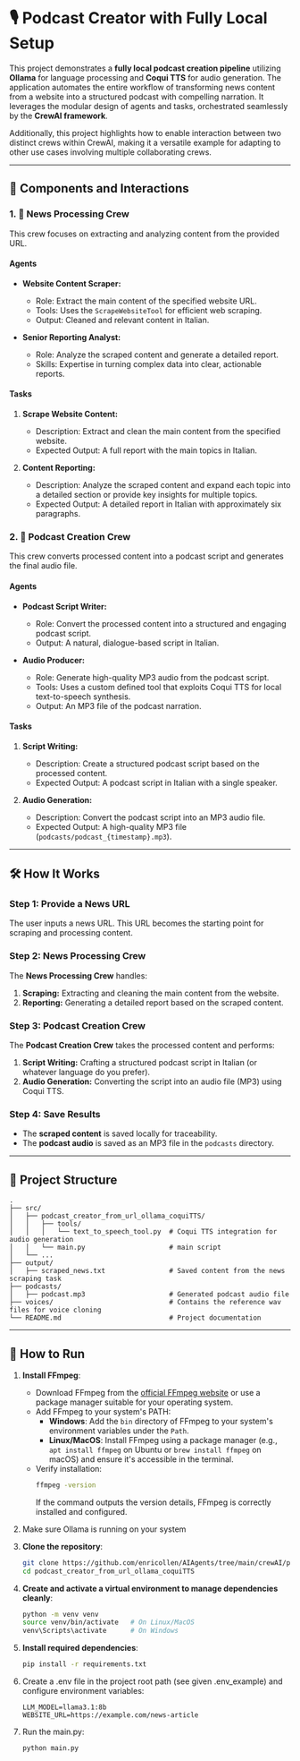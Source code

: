 # 🎙️ Podcast Creator with Fully Local Setup

This project demonstrates a **fully local podcast creation pipeline** utilizing **Ollama** for language processing and **Coqui TTS** for audio generation. The application automates the entire workflow of transforming news content from a website into a structured podcast with compelling narration. It leverages the modular design of agents and tasks, orchestrated seamlessly by the **CrewAI framework**.

Additionally, this project highlights how to enable interaction between two distinct crews within CrewAI, making it a versatile example for adapting to other use cases involving multiple collaborating crews.

---

## 🧩 Components and Interactions

### 1. 👥 News Processing Crew
This crew focuses on extracting and analyzing content from the provided URL.

#### **Agents**
- **Website Content Scraper:** 
  - Role: Extract the main content of the specified website URL.
  - Tools: Uses the `ScrapeWebsiteTool` for efficient web scraping.
  - Output: Cleaned and relevant content in Italian.

- **Senior Reporting Analyst:** 
  - Role: Analyze the scraped content and generate a detailed report.
  - Skills: Expertise in turning complex data into clear, actionable reports.

#### **Tasks**
1. **Scrape Website Content:**
   - Description: Extract and clean the main content from the specified website.
   - Expected Output: A full report with the main topics in Italian.

2. **Content Reporting:**
   - Description: Analyze the scraped content and expand each topic into a detailed section or provide key insights for multiple topics.
   - Expected Output: A detailed report in Italian with approximately six paragraphs.


### 2. 👥 Podcast Creation Crew
This crew converts processed content into a podcast script and generates the final audio file.

#### **Agents**
- **Podcast Script Writer:** 
  - Role: Convert the processed content into a structured and engaging podcast script.
  - Output: A natural, dialogue-based script in Italian.

- **Audio Producer:** 
  - Role: Generate high-quality MP3 audio from the podcast script.
  - Tools: Uses a custom defined tool that exploits Coqui TTS for local text-to-speech synthesis.
  - Output: An MP3 file of the podcast narration.

#### **Tasks**
1. **Script Writing:**
   - Description: Create a structured podcast script based on the processed content.
   - Expected Output: A podcast script in Italian with a single speaker.

2. **Audio Generation:**
   - Description: Convert the podcast script into an MP3 audio file.
   - Expected Output: A high-quality MP3 file (`podcasts/podcast_{timestamp}.mp3`).

---
## 🛠️ How It Works

### Step 1: Provide a News URL
The user inputs a news URL. This URL becomes the starting point for scraping and processing content.

### Step 2: News Processing Crew
The **News Processing Crew** handles:
1. **Scraping:** Extracting and cleaning the main content from the website.
2. **Reporting:** Generating a detailed report based on the scraped content.

### Step 3: Podcast Creation Crew
The **Podcast Creation Crew** takes the processed content and performs:
1. **Script Writing:** Crafting a structured podcast script in Italian (or whatever language do you prefer).
2. **Audio Generation:** Converting the script into an audio file (MP3) using Coqui TTS.

### Step 4: Save Results
- The **scraped content** is saved locally for traceability.
- The **podcast audio** is saved as an MP3 file in the `podcasts` directory.

---

## 📁 Project Structure

```plaintext
.
├── src/
│   ├── podcast_creator_from_url_ollama_coquiTTS/
│   │   ├── tools/
│   │   │   └── text_to_speech_tool.py  # Coqui TTS integration for audio generation
│   │   └── main.py                     # main script
│   └── ...
├── output/
│   ├── scraped_news.txt                # Saved content from the news scraping task
├── podcasts/
│   ├── podcast.mp3                     # Generated podcast audio file
├── voices/                             # Contains the reference wav files for voice cloning
└── README.md                           # Project documentation
```
---
## 🚀 How to Run

1. **Install FFmpeg**:

   - Download FFmpeg from the [official FFmpeg website](https://ffmpeg.org/download.html) or use a package manager suitable for your operating system.
   - Add FFmpeg to your system's PATH:
     - **Windows**: Add the `bin` directory of FFmpeg to your system's environment variables under the `Path`.
     - **Linux/MacOS**: Install FFmpeg using a package manager (e.g., `apt install ffmpeg` on Ubuntu or `brew install ffmpeg` on macOS) and ensure it's accessible in the terminal.
   - Verify installation:
     ```bash
     ffmpeg -version
     ```
     If the command outputs the version details, FFmpeg is correctly installed and configured.

2. Make sure Ollama is running on your system
3. **Clone the repository**:
   ```bash
   git clone https://github.com/enricollen/AIAgents/tree/main/crewAI/podcast_creator_from_url_ollama_coquiTTS
   cd podcast_creator_from_url_ollama_coquiTTS
   ```
4. **Create and activate a virtual environment to manage dependencies cleanly**:
   ```bash
   python -m venv venv
   source venv/bin/activate   # On Linux/MacOS
   venv\Scripts\activate      # On Windows
   ```
5. **Install required dependencies**:
   ```bash
   pip install -r requirements.txt
   ```
6. Create a .env file in the project root path (see given .env_example) and configure environment variables:
   ```plaintext
   LLM_MODEL=llama3.1:8b
   WEBSITE_URL=https://example.com/news-article
   ```
7. Run the main.py:
   ```python
   python main.py
   ```

